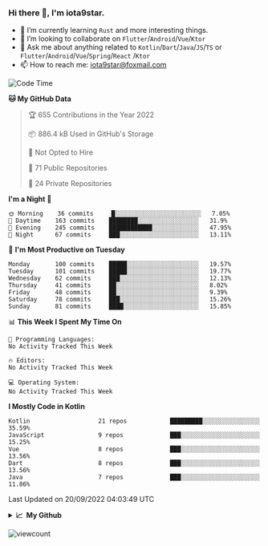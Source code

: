 ### Hi there 👋, I'm iota9star.

- 🌱 I’m currently learning `Rust` and more interesting things.
- 👯 I’m looking to collaborate on `Flutter`/`Android`/`Vue`/`Ktor`
- 💬 Ask me about anything related to `Kotlin`/`Dart`/`Java`/`JS`/`TS` or `Flutter`/`Android`/`Vue`/`Spring`/`React`
  /`Ktor`
- 📫 How to reach me: [iota9star@foxmail.com](iota9star@foxmail.com)



<!--START_SECTION:waka-->
![Code Time](http://img.shields.io/badge/Code%20Time-3%2C090%20hrs%2054%20mins-blue)

**🐱 My GitHub Data** 

> 🏆 655 Contributions in the Year 2022
 > 
> 📦 886.4 kB Used in GitHub's Storage 
 > 
> 🚫 Not Opted to Hire
 > 
> 📜 71 Public Repositories 
 > 
> 🔑 24 Private Repositories  
 > 
**I'm a Night 🦉** 

```text
🌞 Morning    36 commits     █░░░░░░░░░░░░░░░░░░░░░░░░   7.05% 
🌆 Daytime    163 commits    ████████░░░░░░░░░░░░░░░░░   31.9% 
🌃 Evening    245 commits    ████████████░░░░░░░░░░░░░   47.95% 
🌙 Night      67 commits     ███░░░░░░░░░░░░░░░░░░░░░░   13.11%

```
📅 **I'm Most Productive on Tuesday** 

```text
Monday       100 commits    █████░░░░░░░░░░░░░░░░░░░░   19.57% 
Tuesday      101 commits    █████░░░░░░░░░░░░░░░░░░░░   19.77% 
Wednesday    62 commits     ███░░░░░░░░░░░░░░░░░░░░░░   12.13% 
Thursday     41 commits     ██░░░░░░░░░░░░░░░░░░░░░░░   8.02% 
Friday       48 commits     ██░░░░░░░░░░░░░░░░░░░░░░░   9.39% 
Saturday     78 commits     ███░░░░░░░░░░░░░░░░░░░░░░   15.26% 
Sunday       81 commits     ████░░░░░░░░░░░░░░░░░░░░░   15.85%

```


📊 **This Week I Spent My Time On** 

```text
💬 Programming Languages: 
No Activity Tracked This Week

🔥 Editors: 
No Activity Tracked This Week

💻 Operating System: 
No Activity Tracked This Week

```

**I Mostly Code in Kotlin** 

```text
Kotlin                   21 repos            █████████░░░░░░░░░░░░░░░░   35.59% 
JavaScript               9 repos             ███░░░░░░░░░░░░░░░░░░░░░░   15.25% 
Vue                      8 repos             ███░░░░░░░░░░░░░░░░░░░░░░   13.56% 
Dart                     8 repos             ███░░░░░░░░░░░░░░░░░░░░░░   13.56% 
Java                     7 repos             ███░░░░░░░░░░░░░░░░░░░░░░   11.86%

```



 Last Updated on 20/09/2022 04:03:49 UTC
<!--END_SECTION:waka-->

<details>
  <summary><b>📈&nbsp;&nbsp;My Github</b></summary>
  <br>
  <img src='https://github-profile-trophy.vercel.app/?username=iota9star'>
  <img src='https://bad-apple-github-readme.vercel.app/api?show_bg=1&username=iota9star&hide_title=true'>
  <img src='http://cr-skills-chart-widget.azurewebsites.net/api/api?username=iota9star'>
</details>


![viewcount](https://count.getloli.com/get/@iota9star?theme=rule34)
